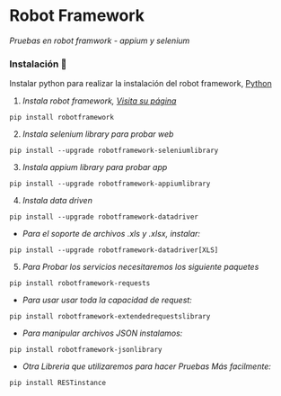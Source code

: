 # Robot Framework

_Pruebas en robot framwork - appium y selenium_

### Instalación 🔧

Instalar python para realizar la instalación del robot framework, [Python](https://www.python.org/)

1. _Instala robot framework, [Visita su página](https://robotframework.org/)_

```
pip install robotframework
```

2. _Instala selenium library para probar web_

```
pip install --upgrade robotframework-seleniumlibrary
```

3. _Instala appium library para probar app_

```
pip install --upgrade robotframework-appiumlibrary
```

4. _Instala data driven_

```
pip install --upgrade robotframework-datadriver
```

- _Para el soporte de archivos .xls y .xlsx, instalar:_

```
pip install --upgrade robotframework-datadriver[XLS]
```
5. _Para Probar los servicios necesitaremos los siguiente paquetes_

```
pip install robotframework-requests
```
- _Para usar usar toda la capacidad de request:_

```
pip install robotframework-extendedrequestslibrary
```
- _Para manipular archivos JSON instalamos:_

```
pip install robotframework-jsonlibrary
```
- _Otra Libreria que utilizaremos para hacer Pruebas Más facilmente:_

```
pip install RESTinstance
```
